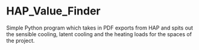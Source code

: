 # HAP_Value_Finder
Simple Python program which takes in PDF exports from HAP and spits out the sensible cooling, latent cooling and the heating loads for the spaces of the project.
